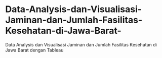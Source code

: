 # Data-Analysis-dan-Visualisasi-Jaminan-dan-Jumlah-Fasilitas-Kesehatan-di-Jawa-Barat-
Data Analysis dan Visualisasi Jaminan dan Jumlah Fasilitas Kesehatan di Jawa Barat dengan Tableau
